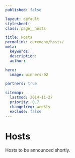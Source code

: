 ```yaml
---
published: false

layout: default
stylesheet:
class: page__hosts

title: Hosts
permalink: ceremony/hosts/
meta:
  keywords:
  description:
  author:

hero:
  image: winners-02

partners: true

sitemap:
  lastmod: 2014-11-27
  priority: 0.7
  changefreq: weekly
  exclude: false
---
```


# Hosts

Hosts to be announced shortly.
